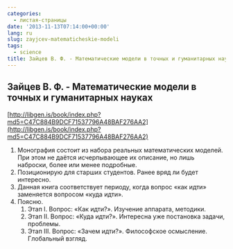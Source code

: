 ```yaml
---
categories:
  - листая-страницы
date: '2013-11-13T07:14:00+00:00'
lang: ru
slug: zayjcev-matematicheskie-modeli
tags:
  - science
title: Зайцев В. Ф. - Математические модели в точных и гуманитарных науках
---
```


## Зайцев В. Ф. - Математические модели в точных и гуманитарных науках

[http://libgen.is/book/index.php?md5=C47C884B9DCF71537796A48BAF276AA2](http://libgen.is/book/index.php?md5=C47C884B9DCF71537796A48BAF276AA2)  

<!--more-->

1.  Монография состоит из набора реальных математических моделей. При этом не даётся исчерпывающее их описание, но лишь наброски, более или менее подробные.
2.  Позиционирую для старших студентов. Ранее вряд ли будет интересно.
3.  Данная книга соответствует периоду, когда вопрос «как идти» заменяется вопросом «куда идти». 
4.  Поясню. 
    1.  Этап I. Вопрос: «Как идти?». Изучение аппарата, методики.
    2.  Этап II. Вопрос: «Куда идти?». Интересна уже постановка задачи, проблемы.
    3.  Этап III. Вопрос: «Зачем идти?». Философское осмысление. Глобальный взгляд.

